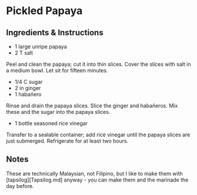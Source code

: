 # Pickled Papaya

## Ingredients & Instructions

- 1 large unripe papaya
- 2 T salt

Peel and clean the papaya; cut it into thin slices.  Cover the slices
with salt in a medium bowl.  Let sit for fifteen minutes.

- 1/4 C sugar
- 2 in ginger
- 1 habañero

Rinse and drain the papaya slices.  Slice the ginger and habañeros.
Mix these and the sugar into the papaya slices.

- 1 bottle seasoned rice vinegar

Transfer to a sealable container; add rice vinegar until the papaya
slices are just submerged.  Refrigerate for at least two hours.


## Notes

These are technically Malaysian, not Filipino, but I like to make them
with [tapsilog][Tapsilog.md] anyway - you can make them and the
marinade the day before.
